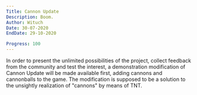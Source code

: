 ```yaml
---
Title: Cannon Update
Description: Boom.
Author: Wituch
Date: 30-07-2020
EndDate: 29-10-2020

Progress: 100
---
```


In order to present the unlimited possibilities of the project, collect feedback from the community and test the interest, a demonstration modification of Cannon Update will be made available first, adding cannons and cannonballs to the game. The modification is supposed to be a solution to the unsightly realization of "cannons" by means of TNT.
